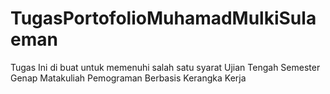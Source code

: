 # TugasPortofolioMuhamadMulkiSulaeman
Tugas Ini di buat untuk memenuhi salah satu syarat Ujian Tengah Semester Genap Matakuliah Pemograman Berbasis Kerangka Kerja
